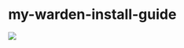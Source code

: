 # my-warden-install-guide

<img src="https://pbs.twimg.com/profile_images/1797575442385235969/aY0Qhzjs_200x200.jpg">
